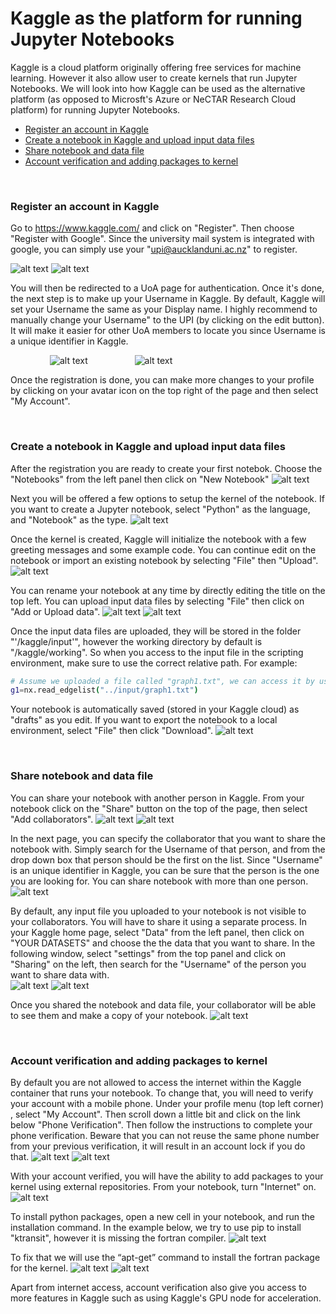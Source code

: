 # Kaggle as the platform for running Jupyter Notebooks

Kaggle is a cloud platform originally offering free services for machine learning. However it also allow user to create kernels that run Jupyter Notebooks.
We will look into how Kaggle can be used as the alternative platform (as opposed to Microsft's Azure or NeCTAR Research Cloud platform) for running Jupyter Notebooks. 

- [Register an account in Kaggle](#register-an-account-in-kaggle)
- [Create a notebook in Kaggle and upload input data files](#create-a-notebook-in-kaggle-and-upload-input-data-files)
- [Share notebook and data file](#share-notebook-and-data-file)
- [Account verification and adding packages to kernel](#account-verification-and-adding-packages-to-kernel)

<br/>

### Register an account in Kaggle

Go to https://www.kaggle.com/ and click on "Register". Then choose "Register with Google". Since the university mail system is integrated with google, you can
simply use your "upi@aucklanduni.ac.nz" to register.

![alt text](https://github.com/phu004/Kaggle_Instruction/blob/main/image/1-1.png) ![alt text](https://github.com/phu004/Kaggle_Instruction/blob/main/image/1-2.png)

You will then be redirected to a UoA page for authentication.  Once it's done, the next step is to make up your Username in Kaggle. By default, Kaggle will set your Username the same as your Display name. I highly recommend to manually change your Username" to the UPI (by clicking on the edit button). It will make it easier for other UoA members to locate you since Username is a unique identifier in Kaggle.

&nbsp;&nbsp;&nbsp;&nbsp;&nbsp;&nbsp;&nbsp;&nbsp;&nbsp;&nbsp;&nbsp;&nbsp;&nbsp;&nbsp;&nbsp;&nbsp;![alt text](https://github.com/phu004/Kaggle_Instruction/blob/main/image/1-3.png) &nbsp;&nbsp;&nbsp;&nbsp;&nbsp;&nbsp;&nbsp;&nbsp;&nbsp;&nbsp;&nbsp;&nbsp;&nbsp;&nbsp;&nbsp;&nbsp;&nbsp; ![alt text](https://github.com/phu004/Kaggle_Instruction/blob/main/image/1-4.png)

Once the registration is done, you can make more changes to your profile by clicking on your avatar icon on the top right of the page and then select "My Account". 

<br/>

### Create a notebook in Kaggle and upload input data files
After the registration you are ready to create your first notebok. Choose the "Notebooks" from the left panel then click on "New Notebook"
![alt text](https://github.com/phu004/Kaggle_Instruction/blob/main/image/2-1.png)

Next you will be offered a few options to setup the kernel of the notebook.  If you want to create a Jupyter notebook, select "Python" as the language, and "Notebook" as the type. 
![alt text](https://github.com/phu004/Kaggle_Instruction/blob/main/image/2-2.png)

Once the kernel is created, Kaggle will initialize the notebook with a few greeting messages and some example code. You can continue edit on the notebook or import
an existing notebook by selecting "File" then "Upload".  
![alt text](https://github.com/phu004/Kaggle_Instruction/blob/main/image/2-3.png)

You can rename your notebook at any time by directly editing the title on the top left.  You can upload input data files by selecting  "File" then click on "Add or Upload data".
![alt text](https://github.com/phu004/Kaggle_Instruction/blob/main/image/2-4.png)
![alt text](https://github.com/phu004/Kaggle_Instruction/blob/main/image/2-5.png)

Once the input data files are uploaded, they will be stored in the folder "'/kaggle/input'", however the working directory by default is "/kaggle/working".  So when you access to the input file in the scripting environment, make sure to use the correct relative path. For example:
```sh
# Assume we uploaded a file called "graph1.txt", we can access it by using its relative path to the default working directory
g1=nx.read_edgelist("../input/graph1.txt")
```
Your notebook is automatically saved (stored in your Kaggle cloud) as "drafts" as you edit.  If you want to export the notebook to a local environment, select "File" then click "Download".
![alt text](https://github.com/phu004/Kaggle_Instruction/blob/main/image/2-6.png)

<br/>

### Share notebook and data file
You can share your notebook with another person in Kaggle.  From your notebook click on the "Share" button on the top of the page, then select "Add collaborators".
![alt text](https://github.com/phu004/Kaggle_Instruction/blob/main/image/3-1.png)
![alt text](https://github.com/phu004/Kaggle_Instruction/blob/main/image/3-2.png)

In the next page, you can specify the collaborator that you want to share the notebook with. Simply search for the Username of that person, and from the drop down box that person should be the first on the list.  Since "Username" is an unique identifier in Kaggle, you can be sure that the person is the one you are looking for. You can share notebook with more than one person.
![alt text](https://github.com/phu004/Kaggle_Instruction/blob/main/image/3-3.png)

By default, any input file you uploaded to your notebook is not visible to your collaborators. You will have to share it using a separate process. In your Kaggle home page, select "Data" from the left panel, then click on "YOUR DATASETS" and choose the the data that you want to share.  In the following window, select "settings" from the top panel and click on "Sharing" on the left, then search for the "Username" of the person you want to share data with.  
![alt text](https://github.com/phu004/Kaggle_Instruction/blob/main/image/3-4.png)
![alt text](https://github.com/phu004/Kaggle_Instruction/blob/main/image/3-5.png)

Once you shared the notebook and data file, your collaborator will be able to see them and make a copy of your notebook.
![alt text](https://github.com/phu004/Kaggle_Instruction/blob/main/image/3-6.png)

<br/>

### Account verification and adding packages to kernel
By default you are not allowed to access the internet within the Kaggle container that runs your notebook.  To change that, you will need to verify your account with a mobile phone. Under your profile menu (top left corner) , select "My Account". Then scroll down a little bit and click on the link below "Phone Verification". Then follow the instructions to complete your phone verification. Beware that you can not reuse the same phone number from your previous verification, it will result in an account lock if you do that.
![alt text](https://github.com/phu004/Kaggle_Instruction/blob/main/image/4-1.png)
![alt text](https://github.com/phu004/Kaggle_Instruction/blob/main/image/4-2.png)

With your account verified, you will have the ability to add packages to your kernel using external repositories. From your notebook, turn "Internet" on.
![alt text](https://github.com/phu004/Kaggle_Instruction/blob/main/image/4-3.png)

To install python packages, open a new cell in your notebook, and run the installation command.  In the example below, we try to use pip to install "ktransit", however it is missing the fortran compiler.
![alt text](https://github.com/phu004/Kaggle_Instruction/blob/main/image/4-4.png)

To fix that we will use the “apt-get” command to install the fortran package for the kernel.
![alt text](https://github.com/phu004/Kaggle_Instruction/blob/main/image/4-5.png)
![alt text](https://github.com/phu004/Kaggle_Instruction/blob/main/image/4-6.png)

Apart from internet access, account verification also give you access to more features in Kaggle such as using Kaggle's GPU node for acceleration.

